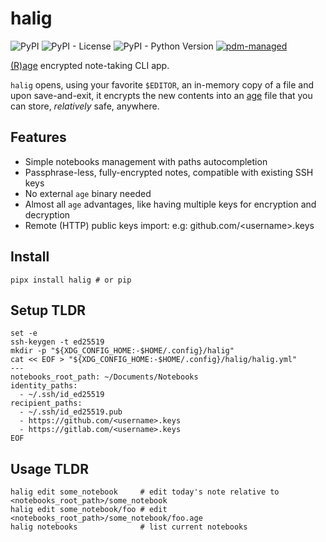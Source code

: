 # halig

![PyPI](https://img.shields.io/pypi/v/halig?logo=python)
![PyPI - License](https://img.shields.io/pypi/l/halig)
![PyPI - Python Version](https://img.shields.io/pypi/pyversions/halig)
[![pdm-managed](https://img.shields.io/badge/pdm-managed-blueviolet)](https://pdm.fming.dev)

[(R)age](https://github.com/woodruffw/pyrage) encrypted note-taking CLI app.

`halig` opens, using your favorite `$EDITOR`, an in-memory copy of a file and upon save-and-exit,
it encrypts the new contents into an [age](https://github.com/FiloSottile/age) file that
you can store, _relatively_ safe, anywhere.


## Features

- Simple notebooks management with paths autocompletion
- Passphrase-less, fully-encrypted notes, compatible with existing SSH keys 
- No external `age` binary needed
- Almost all `age` advantages, like having multiple keys for encryption and decryption
- Remote (HTTP) public keys import: e.g: github.com/\<username\>.keys

## Install

```shell
pipx install halig # or pip
```

## Setup TLDR

```shell
set -e
ssh-keygen -t ed25519
mkdir -p "${XDG_CONFIG_HOME:-$HOME/.config}/halig"
cat << EOF > "${XDG_CONFIG_HOME:-$HOME/.config}/halig/halig.yml"
---
notebooks_root_path: ~/Documents/Notebooks
identity_paths: 
  - ~/.ssh/id_ed25519
recipient_paths:
  - ~/.ssh/id_ed25519.pub
  - https://github.com/<username>.keys
  - https://gitlab.com/<username>.keys
EOF
```

## Usage TLDR

```shell
halig edit some_notebook     # edit today's note relative to <notebooks_root_path>/some_notebook
halig edit some_notebook/foo # edit  <notebooks_root_path>/some_notebook/foo.age
halig notebooks              # list current notebooks
```

